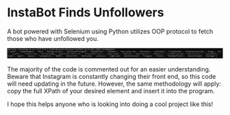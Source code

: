 # InstaBot Finds Unfollowers

A bot powered with Selenium using Python utilizes OOP protocol to fetch those who have unfollowed you.

![Output](InstaBot-output.JPG)

The majority of the code is commented out for an easier understanding. Beware that Instagram is constantly changing their front end,
so this code will need updating in the future. However, the same methodology will apply: copy the full XPath of your desired element 
and insert it into the program. 

I hope this helps anyone who is looking into doing a cool project like this!
